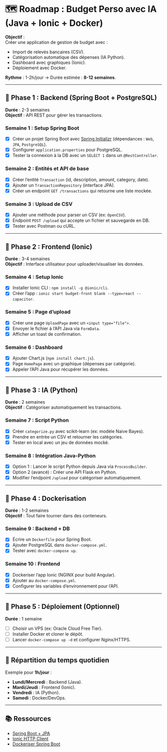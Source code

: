 # 🗺️ Roadmap : Budget Perso avec IA (Java + Ionic + Docker)

**Objectif** :  
Créer une application de gestion de budget avec :  
- Import de relevés bancaires (CSV).  
- Catégorisation automatique des dépenses (IA Python).  
- Dashboard avec graphiques (Ionic).  
- Déploiement avec Docker.

**Rythme** : 1-2h/jour → Durée estimée : **8-12 semaines**.

---

## 📅 Phase 1 : Backend (Spring Boot + PostgreSQL)  
**Durée** : 2-3 semaines  
**Objectif** : API REST pour gérer les transactions.

### Semaine 1 : Setup Spring Boot
- [x] Créer un projet Spring Boot avec [Spring Initializr](https://start.spring.io/) (dépendances : `Web`, `JPA`, `PostgreSQL`).  
- [x] Configurer `application.properties` pour PostgreSQL.  
- [x] Tester la connexion à la DB avec un `SELECT 1` dans un `@RestController`.

### Semaine 2 : Entités et API de base
- [x] Créer l’entité `Transaction` (id, description, amount, category, date).  
- [x] Ajouter un `TransactionRepository` (interface JPA).  
- [x] Créer un endpoint `GET /transactions` qui retourne une liste mockée.

### Semaine 3 : Upload de CSV
- [x] Ajouter une méthode pour parser un CSV (ex: `OpenCSV`).  
- [x] Endpoint `POST /upload` qui accepte un fichier et sauvegarde en DB.  
- [x] Tester avec Postman ou cURL.

---

## 📱 Phase 2 : Frontend (Ionic)  
**Durée** : 3-4 semaines  
**Objectif** : Interface utilisateur pour uploader/visualiser les données.

### Semaine 4 : Setup Ionic
- [x] Installer Ionic CLI : `npm install -g @ionic/cli`.  
- [x] Créer l’app : `ionic start budget-front blank --type=react --capacitor`.  

### Semaine 5 : Page d’upload
- [x] Créer une page `UploadPage` avec un `<input type="file">`.  
- [x] Envoyer le fichier à l’API Java via `FormData`.  
- [x] Afficher un toast de confirmation.

### Semaine 6 : Dashboard
- [x] Ajouter Chart.js (`npm install chart.js`).  
- [x] Page `HomePage` avec un graphique (dépenses par catégorie).  
- [x] Appeler l’API Java pour récupérer les données.

---

## 🤖 Phase 3 : IA (Python)  
**Durée** : 2 semaines  
**Objectif** : Catégoriser automatiquement les transactions.

### Semaine 7 : Script Python
- [x] Créer `categorize.py` avec scikit-learn (ex: modèle Naive Bayes).  
- [x] Prendre en entrée un CSV et retourner les catégories.  
- [x] Tester en local avec un jeu de données mocké.

### Semaine 8 : Intégration Java-Python
- [x] Option 1 : Lancer le script Python depuis Java via `ProcessBuilder`.  
- [x] Option 2 (avancé) : Créer une API Flask en Python.  
- [x] Modifier l’endpoint `/upload` pour catégoriser automatiquement.

---

## 🐳 Phase 4 : Dockerisation  
**Durée** : 1-2 semaines  
**Objectif** : Tout faire tourner dans des conteneurs.

### Semaine 9 : Backend + DB
- [x] Écrire un `Dockerfile` pour Spring Boot.  
- [x] Ajouter PostgreSQL dans `docker-compose.yml`.  
- [x] Tester avec `docker-compose up`.

### Semaine 10 : Frontend
- [x] Dockeriser l’app Ionic (NGINX pour build Angular).  
- [x] Ajouter au `docker-compose.yml`.  
- [x] Configurer les variables d’environnement pour l’API.

---

## 🚀 Phase 5 : Déploiement (Optionnel)  
**Durée** : 1 semaine  
- [ ] Choisir un VPS (ex: Oracle Cloud Free Tier).  
- [ ] Installer Docker et cloner le dépôt.  
- [ ] Lancer `docker-compose up -d` et configurer Nginx/HTTPS.

---

## 🔧 Répartition du temps quotidien  
Exemple pour **1h/jour** :  
- **Lundi/Mercredi** : Backend (Java).  
- **Mardi/Jeudi** : Frontend (Ionic).  
- **Vendredi** : IA (Python).  
- **Samedi** : Docker/DevOps.  

---

## 📚 Ressources  
- [Spring Boot + JPA](https://spring.io/guides/gs/accessing-data-jpa/)  
- [Ionic HTTP Client](https://ionicframework.com/docs/angular/http)  
- [Dockeriser Spring Boot](https://spring.io/guides/gs/spring-boot-docker/)  
